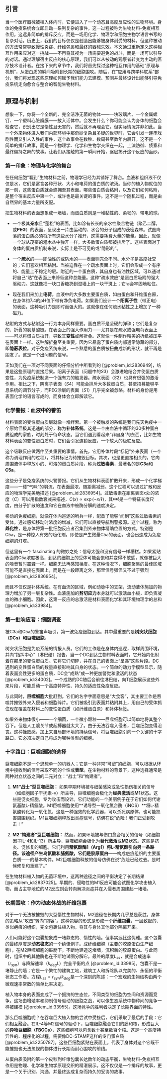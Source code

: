 ## 引言
当一个医疗器械被植入体内时，它便进入了一个动态且高度反应性的生物环境。身体的免疫系统会立即启动一系列复杂的事件，这一过程被称为生物材料-免疫相互作用。这远非简单的排斥反应，而是一场用化学、物理学和细胞生物学语言书写的复杂对话。历史上，我们的目标仅仅是创造出能够被身体耐受的材料，但这种被动的方法常常导致慢性炎症、纤维包裹和最终的器械失效。本文通过重新定义这种相互作用来应对这一挑战——不再将其视为一场需要避免的战斗，而是一场可以引导的对话。通过理解宿主反应的核心原理，我们可以从被动的观察者转变为主动的医疗技术设计者。在接下来的章节中，我们将首先探讨这种相互作用的基础“原理与机制”，从蛋白质的瞬间吸附到长期的细胞围攻。随后，在“应用与跨学科联系”部分，我们将发现这些原理如何赋予我们能力去建模、预测并最终设计出能够引导免疫系统走向愈合与整合的智能生物材料。

## 原理与机制

想象一下，你将一个全新的、完全洁净无菌的物体——一块玻璃片、一个金属螺钉、一个塑料心脏瓣膜——放入活体中。会发生什么？你可能会认为身体的细胞会检查它，识别出它是惰性且无害的，然后就不再理会它。但实际情况并非如此。当一个外来物体进入我们内部环境中那奇妙复杂且多疑的世界时，它会引发一连串戏剧性而又引人入胜的事件，这个故事会在数秒、数周甚至数年内展开。这不是一个简单的排斥故事，而是一个物理学、化学和生物学交织在一起，上演防御、侦察和最终僵持之舞的故事。让我们从接触的第一瞬间开始，逐层揭开这个反应的面纱。

### 第一印象：物理与化学的舞台

在任何细胞“看到”生物材料之前，物理学已经为其铺好了舞台。血液和组织液不仅仅是水，它们是富含各种形状、大小和电荷的蛋白质的浓汤。当你的植入物就位的那一刻，这些蛋白质就会蜂拥至其表面。哪些蛋白质会粘附，以及它们如何粘附，是整个宿主反应中第一个，或许也是最关键的事件。这不是一个随机过程，而是由自然界的基本力量所支配。

把生物材料的表面想象成一堵墙，而蛋白质则是一堆黏性的、柔韧的、带电的球。

*   一个极其**亲水**且“蓬松”的表面，比如涂有长长的亲水性聚合物链（聚乙二醇，或**PEG**）的表面，呈现出一片由运动的、水合的分子组成的茂密森林。试图降落的蛋白质必须将所有这些水分子推开，这需要耗费大量的能量。因此，就像一个球从茂密的灌木丛中弹开一样，大多数蛋白质都被排斥了。这些表面对于身体的蛋白质机制来说，实际上是不可见的或“隐形的”。

*   一个**疏水**的——即油性的或防水的——表面则完全不同。水分子是高度社交的；它们喜欢相互粘附。当被迫靠在一个疏水表面上时，它们会形成一个有序的、能量上不稳定的层。附近的一个蛋白质，其自身也有油性区域，可以通过将自己“贴”在表面上来降低这种总能量。这种“疏水效应”是蛋白质吸附的强大驱动力。这就像把一块口香糖扔到湿墙上的一块干斑上；它จะ会牢固地粘住。

*   现在我们来加上**电荷**。血液中的大多数主要蛋白质，如白蛋白和纤维蛋白原，在身体约$7.4$的pH值下带有净负电荷。如果我们设计一个**阳离子性**（带正电）的表面，这种吸引力是即时而强大的。这就像在任何疏水粘性之上增加了一种磁力。

粘附的方式与粘附这一行为本身同样重要。蛋白质不是坚硬的弹珠；它们是复杂的、折叠的氨基酸链。在表面上的强大作用力——尤其是在疏水或强电荷表面上——可以将蛋白质拉开，导致其**变性**或解折叠。这就像一件制作精美的折纸被压平在表面上一样。这种解折叠至关重要，因为它暴露了蛋白质内部通常隐藏的部分，即**隐蔽表位**。对于免疫系统来说，一个熟悉的蛋白质被扭曲成新的形状，就不再是朋友了。这是一个出问题的信号。

正如我们在一项对不同表面的仔细分析中所看到的 [@problem_id:2836949]，结果是这些原理的直接后果。阳离子表面（问题中的$S3$）会激进地结合并使蛋白质变性，为免疫系统制造一个强有力的触发器。疏水表面（$S2$）也具有很强的激活作用。相比之下，阴离子表面（$S4$）可能会排斥大多数蛋白质，甚至招募能够平息系统的调节分子，而PEG涂层的表面（$S1$）几乎完全被忽略。材料的身份是用表面化学的语言写成的，而身体会立即解读它。

### 化学警报：血液中的警笛

材料表面的变性蛋白质层就像一堆绊索。第一个被触发的系统是我们先天免疫中一个原始但极其迅速的部分，称为**补体系统**。这是一个由血液中循环的30多种蛋白质组成的家族，时刻处于待命状态。当它们遇到看起来“非自身”的东西，比如生物材料表面的变性蛋白质时，它们会引发连锁反应，一个放大的级联反应。

这个级联反应做两件至关重要的事情。首先，它用补体片段“标记”外来表面（一个称为调理作用的过程），将其标记为待摧毁目标。其次，也是更直接相关的，它向周围液体中释放小的、可溶的蛋白质片段，称为**过敏毒素**，最著名的是**C3a**和**C5a**。

这些分子是免疫系统的火警警报。它们从生物材料表面扩散开来，形成一个化学梯度——一缕“气味”的羽流，在表面最浓，随距离减弱。这个过程可以通过扩散和反应的物理学完美地描述 [@problem_id:2836954]。过敏毒素在距离表面$x$处的浓度（$C$）可以用指数衰减来描述，$C(x) \propto \exp(-x/\ell)$，其中$\ell$是一个特征长度尺度，由分子扩散的速度和它在血液中被酶分解的速度决定。

移动的免疫细胞，就像在体内巡逻的哨兵一样，配备了能够“闻到”这些过敏毒素的受体。通过感知移动时浓度的增减，它们可以直接导航到警报源。这个过程，称为**趋化性**，是身体将第一批细胞反应者召集到外来物体精确位置的方式。特别是C5a，是一种惊人有效的趋化剂。即使是产生微量C5a的表面，也会迅速成为免疫细胞的灯塔。

但这里有一个 fascinating 的微妙之处：信号太强和没有信号一样糟糕。如果紧贴表面的C5a浓度极高，到达的细胞上的受体可能会饱和并变得不敏感，就像被巨大的噪音暂时震聋一样。细胞无法再感知梯度。在这种情况下，细胞聚集的最佳区域可能不是直接在表面上，而是在一段距离之外，那里信号强但又不过于强烈 [@problem_id:2836954]。

而且不仅仅是补体系统。在有血流的区域，例如动脉中的支架，流动液体施加的物理力增加了另一层复杂性。血液施加的**剪切应力**本身就可以激活血小板，即负责凝血的微小细胞。因此，这第一反应的总激活是材料表面化学和其环境物理学的总和 [@problem_id:33984]。

### 第一批响应者：细胞调查

被C3a和C5a的警笛声吸引，第一波免疫细胞到达。其中最重要的是**树突状细胞（DCs）**和**巨噬细胞**。

树突状细胞是免疫系统的情报人员。它们的工作是在身体内巡逻，取样周围环境，并向“指挥中心”（淋巴结）报告。当一个DC到达生物材料表面时，它开始内化附着在那里的变性蛋白质。它将它们切碎，并在自己的表面上“呈递”这些片段。DC遇到的变性蛋白质的数量直接影响其自身的状态。一个简单的动力学模型显示，随着表面变性更多的蛋白质，DC会“成熟”成一种更加警觉和激活的状态 [@problem_id:34002]。一个成熟的DC随后会前往淋巴结，向T细胞展示这些外来片段，可能启动一个高度特异性、持久的适应性免疫反应。

与此同时，**巨噬细胞**大批赶到。它们的名字字面意思是“大食客”，其主要工作是吞噬并摧毁外来入侵者和细胞碎片。它们被吸引到表面并粘附其上，用自己的受体抓住现在覆盖在材料上的变性蛋白质（如纤维蛋白原）和补体标签。

如果外来物体很小——一个细菌，一个微小颗粒——巨噬细胞可以简单地将其整个吞下。但是人工髋关节或起搏器就太大了。由于无法吞噬入侵者，巨噬细胞变得沮丧。这种挫败感，加上来自局部环境的持续信号，将巨噬细胞引向一个关键的十字路口。它必须决定自己将成为哪种类型的细胞。

### 十字路口：巨噬细胞的选择

巨噬细胞不是一个思想单一的机器人；它是一种非常“可塑”的细胞，可以根据从环境中接收到的信号采取不同的个性或**表型**。在生物材料的背景下，这种选择通常是两种对立状态之间的二元对立：“战士”和“构建者”。

1.  **M1“战士”型巨噬细胞：** 如果早期环境被与细菌感染或急性损伤相关的信号（如细胞因子干扰素-γ）所主导，巨噬细胞会极化为**经典激活**或**M1**状态。这些是促炎细胞，专为攻击而设计。它们功能的一个美丽例子在于它们如何代谢氨基酸L-精氨酸。M1巨噬细胞使用**诱导型一氧化氮合酶（iNOS）**将L-精氨酸转化为一氧化氮，这是一种强效的化学武器，可以杀死病原体，也可能损害周围组织。M1巨噬细胞释放出炎症信号，仿佛在说“危险！我们正受到攻击！”

2.  **M2“构建者”型巨噬细胞：** 然而，如果环境被与伤口愈合相关的信号（如细胞因子IL-4和IL-13）所主导，巨噬细胞会极化为**替代激活**或**M2**状态。这些是抗炎、促修复的细胞。它们利用**精氨酸酶1（Arg1）**将L-精氨酸引向另一条路径。该途径产生鸟氨酸和脯氨酸，它们是**胶原蛋白**——构成疤痕组织的主要蛋白质——的基本构件。M2巨噬细胞释放的信号仿佛在说“危险已经过去。是时候修复和重建了。”

在生物材料植入物的无菌环境中，这两种途径之间的平衡决定了长期结果 [@problem_id:2837025]。早期的、侵略性的M1反应可能会试图化学攻击植入物，而占主导地位的M2反应则会转向解决炎症并在入侵者周围建起一堵墙。

### 长期围攻：作为动态休战的纤维包裹

对于一个无法被摧毁的大型惰性生物材料，M2途径在长期内几乎总是获胜。身体的策略从“攻击”转向“包容”。这种包容的形式是形成一个**纤维包囊**，一层致密的、类似疤痕的组织，完全包裹住植入物，将其与身体其他部分隔离开来。

人们可能将这个包囊想象成一堵静态的、惰性的墙。但事实远比这优雅。这个包囊的最终厚度是**动态稳态**的一个绝佳例子。成纤维细胞（主要的胶原蛋白生产细胞），在M2巨噬细胞的鼓励下，不断地建造这堵墙，沉积新的胶原蛋白。与此同时，组织中的其他酶也在不断地试图分解它。最终的厚度$L_{ss}$，就是合成速率（$r_{syn}$）与降解速率（$k_{deg}L$）完全平衡的点 [@problem_id:33985]。包囊不是一堵静止的墙；它是一个繁忙的建筑工地，建筑工人和拆除队以完美的、永恒的平衡状态工作着。方程$L_{ss} = r_{syn} / k_{deg}$是一个深刻的陈述：一个宏观的生物结构由两个微观速率常数的简单比率决定。

植入物本身的表面变成了一个拥挤的生态位，不同类型的细胞为空间和资源而竞争。这场由增殖率和抑制信号驱动的细胞之战，可以像生态系统中物种间的竞争一样被建模 [@problem_id:33955]。这场竞争的胜利者决定了长期界面的特性。

那么巨噬细胞呢？在吞噬巨大植入物的尝试中受挫后，它们采取了最后的手段：它们相互融合。在IL-4等M2信号的驱动下，巨噬细胞融合它们的膜和核，形成巨大的**异物巨细胞（FBGCs）**，这些细胞可以包含数十甚至数百个核。这是一个高度特异性的、程序化的过程，需要像DC-STAMP这样的专门蛋白质 [@problem_id:2250787]。这些巨细胞紧贴在表面上，代表了身体对这个它既不能摧毁也无法忽视的物体进行长期而耐心围攻的前线。

从蛋白质吸附的第一个皮秒到纤维包囊长达数年的动态平衡，生物材料-免疫相互作用是物理、化学和生物学原理交织的精湛展示。这不仅仅是一个排斥的故事，更是一个关于识别、沟通，并最终达成复杂而持久的妥协的故事。

